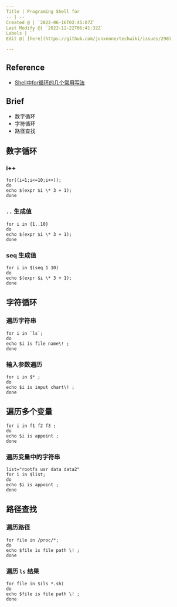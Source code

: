 ```yaml
---
Title | Programing Shell for
-- | --
Created @ | `2022-06-16T02:45:07Z`
Last Modify @| `2022-12-22T06:41:32Z`
Labels | ``
Edit @| [here](https://github.com/junxnone/techwiki/issues/290)

---
```

## Reference
- [Shell中for循环的几个常用写法](https://blog.csdn.net/babyfish13/article/details/52981110)

## Brief
- 数字循环
- 字符循环
- 路径查找


## 数字循环

### i++

```
for((i=1;i<=10;i++));
do 
echo $(expr $i \* 3 + 1);
done
```

### `..` 生成值

```
for i in {1..10}
do
echo $(expr $i \* 3 + 1);
done
```

### seq 生成值

```
for i in $(seq 1 10)
do 
echo $(expr $i \* 3 + 1);
done
```

## 字符循环

### 遍历字符串

```
for i in `ls`;
do 
echo $i is file name\! ;
done
```

### 输入参数遍历

```
for i in $* ;
do
echo $i is input chart\! ;
done
```

## 遍历多个变量

```
for i in f1 f2 f3 ;
do
echo $i is appoint ;
done
```

### 遍历变量中的字符串

```
list="rootfs usr data data2"
for i in $list;
do
echo $i is appoint ;
done
```

## 路径查找

### 遍历路径

```
for file in /proc/*;
do
echo $file is file path \! ;
done
```

### 遍历 `ls` 结果

```
for file in $(ls *.sh)
do
echo $file is file path \! ;
done
```
